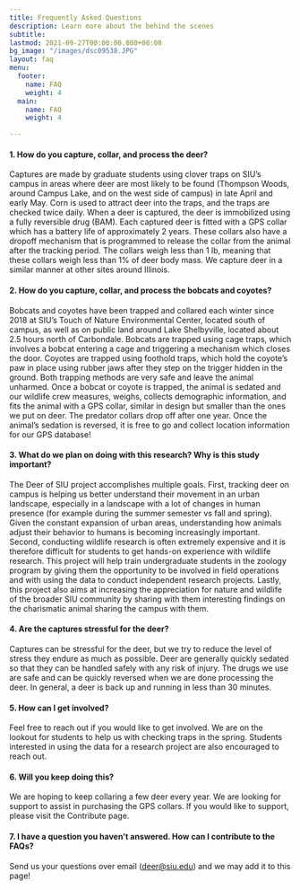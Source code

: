 ```yaml
---
title: Frequently Asked Questions
description: Learn more about the behind the scenes
subtitle: 
lastmod: 2021-09-27T00:00:00.000+00:00
bg_image: "/images/dsc09538.JPG"
layout: faq
menu:
  footer:
    name: FAQ
    weight: 4
  main:
    name: FAQ
    weight: 4

---
```

#### 1. How do you capture, collar, and process the deer?

Captures are made by graduate students using clover traps on SIU’s campus in areas where deer are most likely to be found (Thompson Woods, around Campus Lake, and on the west side of campus) in late April and early May. Corn is used to attract deer into the traps, and the traps are checked twice daily. When a deer is captured, the deer is immobilized using a fully reversible drug (BAM). Each captured deer is fitted with a GPS collar which has a battery life of approximately 2 years. These collars also have a dropoff mechanism that is programmed to release the collar from the animal after the tracking period. The collars weigh less than 1 lb, meaning that these collars weigh less than 1% of deer body mass. We capture deer in a similar manner at other sites around Illinois.

#### 2. How do you capture, collar, and process the bobcats and coyotes?

Bobcats and coyotes have been trapped and collared each winter since 2018 at SIU’s Touch of Nature Environmental Center, located south of campus, as well as on public land around Lake Shelbyville, located about 2.5 hours north of Carbondale. Bobcats are trapped using cage traps, which involves a bobcat entering a cage and triggering a mechanism which closes the door. Coyotes are trapped using foothold traps, which hold the coyote’s paw in place using rubber jaws after they step on the trigger hidden in the ground. Both trapping methods are very safe and leave the animal unharmed. Once a bobcat or coyote is trapped, the animal is sedated and our wildlife crew measures, weighs, collects demographic information, and fits the animal with a GPS collar, similar in design but smaller than the ones we put on deer. The predator collars drop off after one year. Once the animal’s sedation is reversed, it is free to go and collect location information for our GPS database!

#### 3. What do we plan on doing with this research? Why is this study important?

The Deer of SIU project accomplishes multiple goals. First, tracking deer on campus is helping us better understand their movement in an urban landscape, especially in a landscape with a lot of changes in human presence (for example during the summer semester vs fall and spring). Given the constant expansion of urban areas, understanding how animals adjust their behavior to humans is becoming increasingly important. Second, conducting wildlife research is often extremely expensive and it is therefore difficult for students to get hands-on experience with wildlife research. This project will help train undergraduate students in the zoology program by giving them the opportunity to be involved in field operations and with using the data to conduct independent research projects. Lastly, this project also aims at increasing the appreciation for nature and wildlife of the broader SIU community by sharing with them interesting findings on the charismatic animal sharing the campus with them.

#### 4. Are the captures stressful for the deer?

Captures can be stressful for the deer, but we try to reduce the level of stress they endure as much as possible. Deer are generally quickly sedated so that they can be handled safely with any risk of injury. The drugs we use are safe and can be quickly reversed when we are done processing the deer. In general, a deer is back up and running in less than 30 minutes.

#### 5. How can I get involved?

Feel free to reach out if you would like to get involved. We are on the lookout for students to help us with checking traps in the spring. Students interested in using the data for a research project are also encouraged to reach out.

#### 6. Will you keep doing this?

We are hoping to keep collaring a few deer every year. We are looking for support to assist in purchasing the GPS collars. If you would like to support, please visit the Contribute page.

#### 7. I have a question you haven't answered. How can I contribute to the FAQs?

Send us your questions over email (deer@siu.edu) and we may add it to this page!